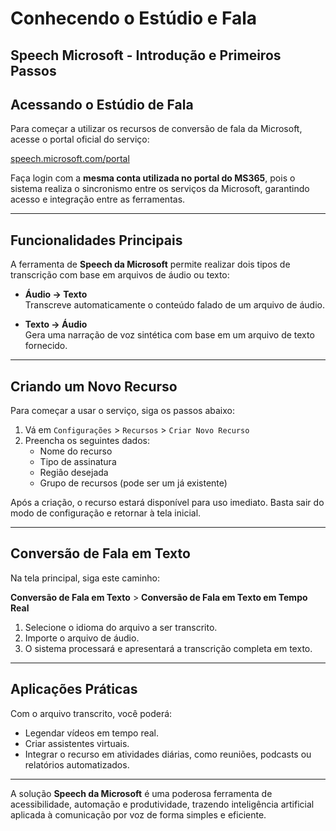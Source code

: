 # Conhecendo o Estúdio e Fala

## Speech Microsoft - Introdução e Primeiros Passos

## Acessando o Estúdio de Fala

Para começar a utilizar os recursos de conversão de fala da Microsoft, acesse o portal oficial do serviço:

[speech.microsoft.com/portal](https://speech.microsoft.com/portal)

Faça login com a **mesma conta utilizada no portal do MS365**, pois o sistema realiza o sincronismo entre os serviços da Microsoft, garantindo acesso e integração entre as ferramentas.

---

## Funcionalidades Principais

A ferramenta de **Speech da Microsoft** permite realizar dois tipos de transcrição com base em arquivos de áudio ou texto:

- **Áudio → Texto**  
  Transcreve automaticamente o conteúdo falado de um arquivo de áudio.

- **Texto → Áudio**  
  Gera uma narração de voz sintética com base em um arquivo de texto fornecido.

---

## Criando um Novo Recurso

Para começar a usar o serviço, siga os passos abaixo:

1. Vá em `Configurações` > `Recursos` > `Criar Novo Recurso`
2. Preencha os seguintes dados:
   - Nome do recurso
   - Tipo de assinatura
   - Região desejada
   - Grupo de recursos (pode ser um já existente)

Após a criação, o recurso estará disponível para uso imediato. Basta sair do modo de configuração e retornar à tela inicial.

---

## Conversão de Fala em Texto

Na tela principal, siga este caminho:

**Conversão de Fala em Texto** > **Conversão de Fala em Texto em Tempo Real**

1. Selecione o idioma do arquivo a ser transcrito.
2. Importe o arquivo de áudio.
3. O sistema processará e apresentará a transcrição completa em texto.

---

## Aplicações Práticas

Com o arquivo transcrito, você poderá:

- Legendar vídeos em tempo real.
- Criar assistentes virtuais.
- Integrar o recurso em atividades diárias, como reuniões, podcasts ou relatórios automatizados.

---

A solução **Speech da Microsoft** é uma poderosa ferramenta de acessibilidade, automação e produtividade, trazendo inteligência artificial aplicada à comunicação por voz de forma simples e eficiente.
